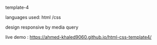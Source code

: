 template-4

languages used: html /css

design responsive by media query

live demo : https://ahmed-khaled9060.github.io/html-css-template4/
